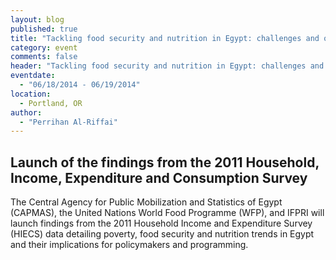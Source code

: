 ```yaml
---
layout: blog
published: true
title: "Tackling food security and nutrition in Egypt: challenges and opportunities"
category: event
comments: false
header: "Tackling food security and nutrition in Egypt: challenges and opportunities"
eventdate: 
  - "06/18/2014 - 06/19/2014"
location: 
  - Portland, OR
author: 
  - "Perrihan Al-Riffai"
---
```


## Launch of the findings from the 2011 Household, Income, Expenditure and Consumption Survey

The Central Agency for Public Mobilization and Statistics of Egypt (CAPMAS), the United Nations World Food Programme (WFP), and IFPRI will launch findings from the 2011 Household Income and Expenditure Survey (HIECS) data detailing poverty, food security and nutrition trends in Egypt and their implications for policymakers and programming.
